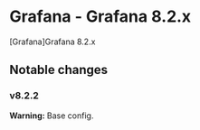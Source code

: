 # Grafana - Grafana  8.2.x

[Grafana]Grafana 8.2.x


## Notable changes

### v8.2.2
**Warning:** Base config.